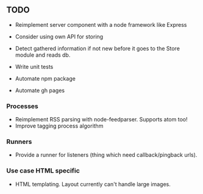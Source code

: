 ## TODO

- Reimplement server component with a node framework like Express
- Consider using own API for storing
- Detect gathered information if not new before it goes to the Store module and reads db. 

- Write unit tests
- Automate npm package
- Automate gh pages

### Processes

- Reimplement RSS parsing with node-feedparser. Supports atom too!
- Improve tagging process algorithm

### Runners

- Provide a runner for listeners (thing which need callback/pingback urls).

### Use case HTML specific

- HTML templating. Layout currently can't handle large images.